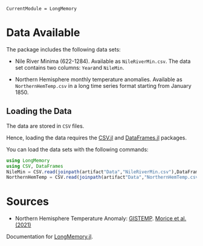 ```@meta
CurrentModule = LongMemory
```

# Data Available

The package includes the following data sets:

- Nile River Minima (622-1284). Available as `NileRiverMin.csv`. The data set contains two columns: `Year`and `NileMin`.

- Northern Hemisphere monthly temperature anomalies. Available as `NorthernHemTemp.csv` in a long time series format starting from January 1850.


## Loading the Data

The data are stored in `CSV` files.

Hence, loading the data requires the [CSV.jl](https://csv.juliadata.org/stable/) and [DataFrames.jl](https://dataframes.juliadata.org/stable/) packages.

You can load the data sets with the following commands:

```julia
using LongMemory
using CSV, DataFrames
NileMin = CSV.read(joinpath(artifact"Data","NileRiverMin.csv"),DataFrame)
NorthernHemTemp = CSV.read(joinpath(artifact"Data","NorthernHemTemp.csv"),DataFrame)
```

# Sources

- Northern Hemisphere Temperature Anomaly: [GISTEMP](https://data.giss.nasa.gov/gistemp/). [Morice et al. (2021)](https://agupubs.onlinelibrary.wiley.com/action/showCitFormats?doi=10.1029%2F2019JD032361)

Documentation for [LongMemory.jl](https://github.com/everval/LongMemory.jl).
